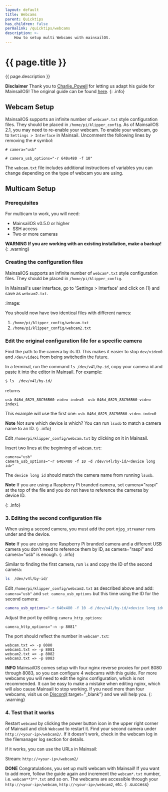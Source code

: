 ```yaml
---
layout: default
title: Webcams
parent: Quicktips
has_children: false
permalink: /quicktips/webcams
description: >-
    How to setup multi Webcams with mainsailOS.
---
```


# {{ page.title }}
{{ page.description }}

__Disclaimer__
Thank you to [Charlie_Powell](https://community.octoprint.org/u/Charlie_Powell) for letting us adapt his guide for MainsailOS!
The original guide can be found [here](https://community.octoprint.org/t/setting-up-multiple-webcams-in-octopi-the-right-way/32669).
{: .info}

## Webcam Setup

MainsailOS supports an infinite number of `webcam*.txt` style configuration files. They should be placed in `/home/pi/klipper_config`. As of MainsailOS 2.1, you may need to re-enable your webcam.  To enable your webcam, go to `Settings > Interface` in Mainsail.  Uncomment the following lines by removing the `#` symbol:

```
# camera="usb"

# camera_usb_options="-r 640x480 -f 10"
```

The `webcam.txt` file includes additional instructions of variables you can change depending on the type of webcam you are using.

## Multicam Setup

### Prerequisites
For multicam to work, you will need:

- MainsailOS v0.5.0 or higher
- SSH access
- Two or more cameras

__WARNING__
**If you are working with an existing installation, make a backup!**
{: .warning}

### Creating the configuration files
MainsailOS supports an infinite number of `webcam*.txt` style configuration files. They should be placed in
`/home/pi/klipper_config`.

In Mainsail's user interface, go to 'Settings > Interface' and click on (1) and save as `webcam2.txt`.

:image:

You should now have two identical files with different names:
1. `/home/pi/klipper_config/webcam.txt`
2. `/home/pi/klipper_config/webcam2.txt`

### Edit the original configuration file for a specific camera
Find the path to the camera by its ID. This makes it easier to stop `dev/video0` and `/dev/video1` from being switchedin the future.

In a terminal, run the command `ls /dev/v4l/by-id`, copy your camera id and paste it into the editor in Mainsail. For example:

```bash
$ ls  /dev/v4l/by-id/
```

returns

```
usb-046d_0825_88C56B60-video-index0  usb-046d_0825_88C56B60-video-index1
```
This example will use the first one: `usb-046d_0825_88C56B60-video-index0`


__Note__
Not sure which device is which? You can run `lsusb` to match a camera name to an ID.
{: .info}

Edit `/home/pi/klipper_config/webcam.txt`  by clicking on it in Mainsail.

Insert two lines at the beginning of `webcam.txt`:

```
camera="usb"
camera_usb_options="-r 640x480 -f 10 -d /dev/v4l/by-id/<device long id>"
```

The `device long id` should match the camera name from running `lsusb`.

__Note__
If you are using a Raspberry Pi branded camera, set camera="raspi" at the top of the file and you do not have to reference the cameras by device ID.

{: .info}

### 3. Editing the second configuration file
When using a second camera, you must add the port `mjpg_streamer` runs under and the device.

__Note__
If you are using one Raspberry Pi branded camera and a different USB camera you don't need to reference them by ID, as camera="raspi" and camera="usb" is enough.
{: .info}

Similar to finding the first camera, run `ls` and copy the ID of the second camera:

```bash
ls  /dev/v4l/by-id/
```

Edit `/home/pi/klipper_config/webcam2.txt` as described above and add:
`camera="usb"` and `set camera_usb_options` but this time using the ID for the second camera:

```bash
camera_usb_options="-r 640x480 -f 10 -d /dev/v4l/by-id/<device long id>"
```

Adjust the port by editing `camera_http_options`:

`camera_http_options="-n -p 8081"`

The port should reflect the number in `webcam*.txt`:
```
webcam.txt => -p 8080
webcam1.txt => -p 8081
webcam2.txt => -p 8082
webcam3.txt => -p 8083
```

__INFO__
MainsailOS comes setup with four nginx reverse proxies for port 8080 through 8083, so you can configure 4 webcams with this guide.
For more webcams you will need to edit the nginx configuration, which is not recommended.  It can be easy to make a mistake when editing nginx, which will also  cause Mainsail to stop working.
If you need more than four webcams, visit us on [Discord](https://discord.gg/skWTwTD){:target="_blank"} and we will help you.
{: .warning}

### 4. Test that it works
Restart `webcamd` by clicking the power button icon in the upper right corner of Mainsail and click `Webcamd` to restart it.
Find your second camera under `http://<your-ip>/webcam2/`.
If it doesn't work, check in the webcam log in the filemanager log section for details.

If it works, you can use the URLs in Mainsail:

Stream: `http://<your-ip>/webcam2/`

__DONE__
Congratulations, you set up multi webcam with Mainsail!
If you want to add more,  follow the guide again and increment the `webcam*.txt` number, i.e. `webcam**3**.txt` and so on.
The webcams are accessible through your `http://<your-ip>/webcam`, `http://<your-ip>/webcam2`, etc.
{: .success}

